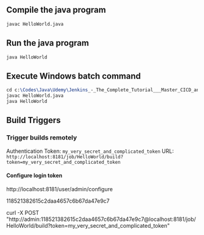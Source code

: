 ## Compile the java program

```sh
javac HelloWorld.java
```

## Run the java program

```sh
java HelloWorld
```

## Execute Windows batch command

```cls
cd c:\Codes\Java\Udemy\Jenkins_-_The_Complete_Tutorial___Master_CICD_and_DevOps\Simple_java_program\
javac HelloWorld.java
java HelloWorld
```

## Build Triggers

### Trigger builds remotely

Authentication Token: `my_very_secret_and_complicated_token`
URL: `http://localhost:8181/job/HelloWorld/build?token=my_very_secret_and_complicated_token`

#### Configure login token

http://localhost:8181/user/admin/configure

118521382615c2daa4657c6b67da47e9c7

curl -X POST "http://admin:118521382615c2daa4657c6b67da47e9c7@localhost:8181/job/HelloWorld/build?token=my_very_secret_and_complicated_token"
